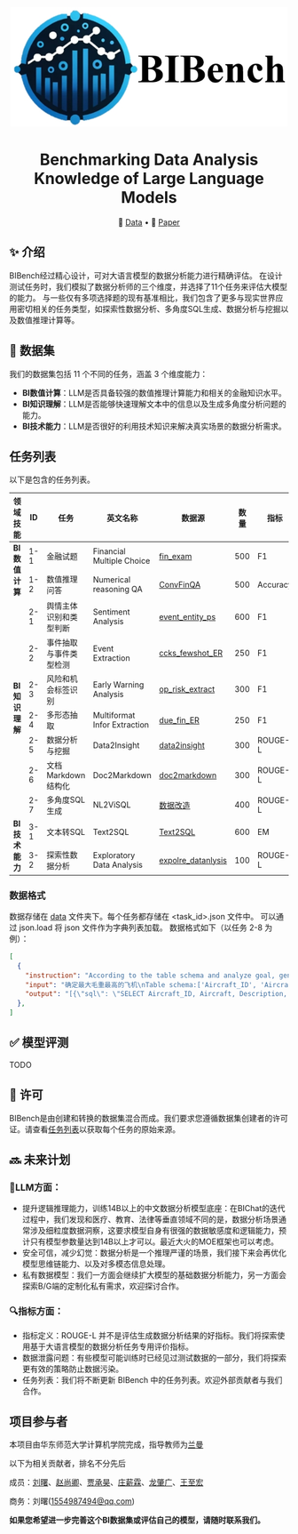 <div align = center>
    <img width = '500' height = '215' src = './images/BIBenchLogo_white.png'>
</div>

<h1 align="center">Benchmarking Data Analysis Knowledge of Large Language Models</h1> </center>

<p align="center">
    📖 <a href="" target="_blank">Data</a> •   📃 <a href="" target="_blank">Paper</a> 
</p>


## ✨ 介绍
BIBench经过精心设计，可对大语言模型的数据分析能力进行精确评估。
在设计测试任务时，我们模拟了数据分析师的三个维度，并选择了11个任务来评估大模型的能力。
与一些仅有多项选择题的现有基准相比，我们包含了更多与现实世界应用密切相关的任务类型，如探索性数据分析、多角度SQL生成、数据分析与挖掘以及数值推理计算等。

## 📖 数据集
我们的数据集包括 11 个不同的任务，涵盖 3 个维度能力：
- **BI数值计算**：LLM是否具备较强的数值推理计算能力和相关的金融知识水平。
- **BI知识理解**：LLM是否能够快速理解文本中的信息以及生成多角度分析问题的能力。
- **BI技术能力**：LLM是否很好的利用技术知识来解决真实场景的数据分析需求。


## 任务列表

以下是包含的任务列表。

<table class="tg">
<thead>
  <tr>
    <th class="tg-0pky">领域技能</th>
    <th class="tg-0pky">ID</th>
    <th class="tg-0pky">任务</th>
    <th class="tg-0pky">英文名称</th>
    <th class="tg-0pky">数据源</th>
    <th class="tg-0pky">数量</th>
    <th class="tg-0pky">指标</th>
     <th class="tg-0pky">类型</th>
  </tr>
</thead>
<tbody>
  <tr>
    <td class="tg-lboi" rowspan="2"><b>BI数值计算</b></td>
    <td class="tg-qdov">1-1</td>
    <td class="tg-qdov">金融试题</td>
    <td class="tg-qdov">Financial Multiple Choice</td>
    <td class="tg-qdov"><a href="https://huggingface.co/datasets/Duxiaoman-DI/FinCorpus/tree/main">fin_exam</a></td>
    <td class="tg-qdov">500</td>
    <td class="tg-qdov">F1</td>
    <td class="tg-qdov">分类</td>
  </tr>
  <tr>
    <td class="tg-0pky">1-2</td>
    <td class="tg-qdov">数值推理问答</td>
    <td class="tg-qdov">Numerical reasoning QA</td>
    <td class="tg-0pky"><a href="https://github.com/czyssrs/ConvFinQA">ConvFinQA</a></td>
    <td class="tg-0pky">500</td>
    <td class="tg-0pky">Accuracy</td>
   <td class="tg-0pky">生成</td>
  </tr>
  <tr>
    <td class="tg-lboi" rowspan="7"><b>BI知识理解</b></td>
    <td class="tg-0pky">2-1</td>
    <td class="tg-0pky">舆情主体识别和类型判断</td>
    <td class="tg-0pky">Sentiment Analysis</td>
    <td class="tg-0pky"><a href="https://tianchi.aliyun.com/dataset/111209">event_entity_ps</a></td>
    <td class="tg-0pky">600</td>
    <td class="tg-0pky">F1</td>
     <td class="tg-0pky">抽取</td>
  </tr>
  <tr>
    <td class="tg-0pky">2-2</td>
    <td class="tg-0pky">事件抽取与事件类型检测</td>
    <td class="tg-0pky">Event Extraction</td>
    <td class="tg-0pky"><a href="https://www.biendata.xyz/competition/ccks_2020_3/">ccks_fewshot_ER</a></td>
    <td class="tg-0pky">250</td>
    <td class="tg-0pky">F1</td>
     <td class="tg-0pky">抽取</td>
  </tr>
  <tr>
    <td class="tg-0pky">2-3</td>
    <td class="tg-0pky">风险和机会标签识别</td>
    <td class="tg-0pky">Early Warning Analysis</td>
    <td class="tg-0pky"><a href="">op_risk_extract</a></td>
    <td class="tg-0pky">300</td>
    <td class="tg-0pky">F1</td>
     <td class="tg-0pky">抽取</td>
  </tr>
  <tr>
    <td class="tg-0pky">2-4</td>
    <td class="tg-0pky">多形态抽取</td>
    <td class="tg-0pky">Multiformat Infor Extraction</td>
    <td class="tg-0pky"><a href="https://aistudio.baidu.com/competition/detail/65/0/introduction">due_fin_ER</a></td>
    <td class="tg-0pky">250</td>
    <td class="tg-0pky">F1</td>
     <td class="tg-0pky">抽取</td>
  </tr>
  <tr>
    <td class="tg-0pky">2-5</td>
    <td class="tg-0pky">数据分析与挖掘</td>
    <td class="tg-0pky">Data2Insight</td>
    <td class="tg-0pky"><a href="">data2insight</a></td>
    <td class="tg-0pky">300</td>
    <td class="tg-0pky">ROUGE-L</td>
     <td class="tg-0pky">生成</td>
  </tr>
  <tr>
    <td class="tg-0pky">2-6</td>
    <td class="tg-0pky">文档Markdown结构化</td>
    <td class="tg-0pky">Doc2Markdown</td>
    <td class="tg-0pky"><a href="https://www.modelscope.cn/datasets/modelscope/chatglm_llm_fintech_raw_dataset/summary">doc2markdown</a></td>
    <td class="tg-0pky">300</td>
    <td class="tg-0pky">ROUGE-L</td>
     <td class="tg-0pky">生成</td>
  </tr>
  <tr>
    <td class="tg-0pky">2-7</td>
    <td class="tg-qdov">多角度SQL生成</td>
    <td class="tg-qdov">NL2ViSQL</td>
      <td class="tg-0pky"><a href="">数据改造</a></td>
      <td class="tg-0pky">400</td>
    <td class="tg-0pky">ROUGE-L</td>
     <td class="tg-0pky">生成</td>
  </tr>
  <tr>
    <td class="tg-lboi" rowspan="2"><b>BI技术能力</b></td>
    <td class="tg-0pky">3-1</td>
    <td class="tg-0pky">文本转SQL</td>
    <td class="tg-0pky">Text2SQL</td>
    <td class="tg-0pky"><a href="">Text2SQL</a></td>
    <td class="tg-0pky">600</td>
    <td class="tg-0pky">EM</td>
     <td class="tg-0pky">生成</td>
  </tr>
  <tr>
    <td class="tg-0pky">3-2</td>
    <td class="tg-0pky">探索性数据分析</td>
    <td class="tg-0pky">Exploratory Data Analysis</td>
    <td class="tg-0pky"><a href="https://www.kaggle.com/datasets?search=data+analysis">expolre_datanlysis</a></td>
    <td class="tg-0pky">100</td>
    <td class="tg-0pky">ROUGE-L</td>
     <td class="tg-0pky">生成</td>
  </tr>
</tbody>
</table>

### 数据格式
数据存储在 [data](https://github.com/cubenlp/BIBench/tree/main/BiBench)  文件夹下。每个任务都存储在 <task_id>.json 文件中。
可以通过 json.load 将 json 文件作为字典列表加载。
数据格式如下（以任务 2-8 为例）：
```json
[
  {
    "instruction": "According to the table schema and analyze goal, generate several SQL queries whose results can be view in one of the following chart type:\n['Table', 'LineChart', 'BarChart', 'IndicatorValue'] and respond in the following json format:\n\"[\n {{\n \"sql\": \"data analysis SQL\",\n \"title\": \"Data Analysis Title\",\n \"showcase\": \"What type of charts to show\",\n \"thoughts\": \"Current thinking and value of data analysis\"\n }}\n]",
    "input": "确定最大毛重最高的飞机\nTable schema:['Aircraft_ID', 'Aircraft', 'Description', 'Max_Gross_Weight', 'Total_disk_area', 'Max_disk_Loading']",
    "output": "[{\"sql\": \"SELECT Aircraft_ID, Aircraft, Description, Max_Gross_Weight FROM Aircraft ORDER BY Max_Gross_Weight DESC LIMIT 1\", \"title\": \"Aircraft with Maximum Gross Weight\", \"showcase\": \"Table\", \"thoughts\": \"通过查询飞机的最大起飞重量来找出最大的飞机。为了实现这个目标，我们选择从飞机数据库中选择飞机ID，飞机名称，描述和最大起飞重量字段，并按照最大起飞重量进行降序排序，然后只选择最大重量的那一架飞机。这个分析通过直接展示表格结果形式最为直观。\"}, {\"sql\": \"SELECT AVG(Max_Gross_Weight), AVG(Total_disk_area), AVG(Max_disk_Loading) FROM Aircraft\", \"title\": \"Statistics of key features\", \"showcase\": \"Table\", \"thoughts\": \"通过计算各航空器的总平均最大载重，总磁盘面积和最大磁盘载荷，我们可以得到重要特征的平均统计数据。这对于理解整体航空器性能具有重要指导价值。此分析结果适合表格形式展示，利于读者快速获取关键数据。\"}]"
  },
]
```

## ✅ 模型评测
TODO


## 📌 许可
BIBench是由创建和转换的数据集混合而成。我们要求您遵循数据集创建者的许可证。请查看[任务列表](https://github.com/cubenlp/BIBench/blob/main/README.md#任务列表)以获取每个任务的原始来源。



## 🔜 未来计划
### 🤖LLM方面：
- 提升逻辑推理能力，训练14B以上的中文数据分析模型底座：在BIChat的迭代过程中，我们发现和医疗、教育、法律等垂直领域不同的是，数据分析场景通常涉及细粒度数据洞察，这要求模型自身有很强的数据敏感度和逻辑能力，预计只有模型参数量达到14B以上才可以。最近大火的MOE框架也可以考虑。
- 安全可信，减少幻觉：数据分析是一个推理严谨的场景，我们接下来会再优化模型思维链能力、以及对多模态信息处理。
- 私有数据模型：我们一方面会继续扩大模型的基础数据分析能力，另一方面会探索B/G端的定制化私有需求，欢迎探讨合作。
### 🔍指标方面：
- 指标定义：ROUGE-L 并不是评估生成数据分析结果的好指标。我们将探索使用基于大语言模型的数据分析任务专用评价指标。
- 数据泄露问题：有些模型可能训练时已经见过测试数据的一部分，我们将探索更有效的策略防止数据污染。
- 任务列表：我们将不断更新 BIBench 中的任务列表。欢迎外部贡献者与我们合作。



## 项目参与者

本项目由华东师范大学计算机学院完成，指导教师为[兰曼](https://faculty.ecnu.edu.cn/_s16/lm2/main.psp)

以下为相关贡献者，排名不分先后

成员：[刘曙](https://github.com/yysirs)、[赵尚卿](https://github.com/Qing25)、[贾承昊]()、[庄薪霖]()、[龙肇广]()、[王至宏](https://github.com/RexWzh)

商务：刘曙(1554987494@qq.com)



**如果您希望进一步完善这个BI数据集或评估自己的模型，请随时联系我们。**